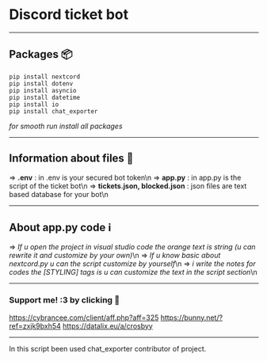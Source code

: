 # Discord ticket bot
---
## Packages 📦
```
pip install nextcord
pip install dotenv
pip install asyncio
pip install datetime
pip install io
pip install chat_exporter
```
*for smooth run install all packages*

---
## Information about files 📕
=> **.env** : in .env is your secured bot token\n 
=> **app.py** : in app.py is the script of the ticket bot\n 
=> **tickets.json, blocked.json** : json files are text based database for your bot\n 

---
## About app.py code ℹ️
=> *If u open the project in visual studio code the orange text is string (u can rewrite it and customize by your own)*\n 
=> *If u know basic about nextcord.py u can the script customize by yourself*\n 
=> *i write the notes for codes the [STYLING] tags is u can customize the text in the script section*\n 

---
### Support me! :3 by clicking 🍵
https://cybrancee.com/client/aff.php?aff=325
https://bunny.net/?ref=zxjk9bxh54
 https://datalix.eu/a/crosbyy 	

 ---
 In this script been used chat_exporter contributor of project.
